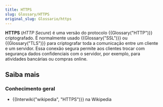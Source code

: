 ```yaml
---
title: HTTPS
slug: Glossary/HTTPS
original_slug: Glossario/https
---
```


**HTTPS** (_HTTP Secure_) é uma versão do protocolo {{Glossary("HTTP")}} criptografado. É normalmente usado {{Glossary("SSL")}} ou {{Glossary("TLS")}} para criptografar toda a comunicação entre um cliente e um servidor. Essa conexão segura permite aos clientes trocar com segurança dados confidenciais com o servidor, por exemplo, para atividades bancárias ou compras online.

## Saiba mais

### Conhecimento geral

- {{Interwiki("wikipedia", "HTTPS")}} na Wikipedia
